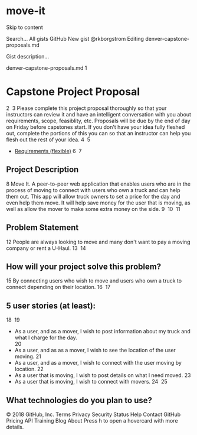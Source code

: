# move-it


Skip to content

Search…
All gists
GitHub
New gist
@rkborgstrom 
Editing denver-capstone-proposals.md

Gist description…
     
denver-capstone-proposals.md
1
# Capstone Project Proposal
2
​
3
Please complete this project proposal thoroughly so that your instructors can review it and have an intelligent conversation with you about requirements, scope, feasiblity, etc. Proposals will be due by the end of day on Friday before capstones start. If you don't have your idea fully fleshed out, complete the portions of this you can so that an instructor can help you flesh out the rest of your idea.
4
​
5
* [Requirements (flexible)](https://gist.github.com/matt-winzer/745abaadb509371dfee2a756c8da0c5e)
6
​
7
## Project Description
8
Move It. A peer-to-peer web application that enables users who are in the process of moving to connect with users who own a truck and can help them out. This app will allow truck owners to set a price for the day and even help them move. It will help save money for the user that is moving, as well as allow the mover to make some extra money on the side. 
9
​
10
​
11
## Problem Statement
12
People are always looking to move and many don't want to pay a moving company or rent a U-Haul.
13
​
14
## How will your project solve this problem?
15
By connecting users who wish to move and users who own a truck to connect depending on their location. 
16
​
17
## 5 user stories (at least):
18
​
19
* As a user, and as a mover, I wish to post information about my truck and what I charge for the day.  
20
* As a user, and as as a mover, I wish to see the location of the user moving. 
21
* As a user, and as a mover, I wish to connect with the user moving by location.
22
* As a user that is moving, I wish to post details on what I need moved. 
23
* As a user that is moving, I wish to connect with movers. 
24
​
25
## What technologies do you plan to use?
© 2018 GitHub, Inc.
Terms
Privacy
Security
Status
Help
Contact GitHub
Pricing
API
Training
Blog
About
Press h to open a hovercard with more details.

